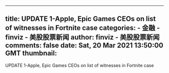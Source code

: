 
---
title: UPDATE 1-Apple, Epic Games CEOs on list of witnesses in Fortnite case
categories: 
    - 金融
    - finviz - 美股股票新闻
author: finviz - 美股股票新闻
comments: false
date: Sat, 20 Mar 2021 13:50:00 GMT
thumbnail: 
---

<div>   
UPDATE 1-Apple, Epic Games CEOs on list of witnesses in Fortnite case  
</div>
            